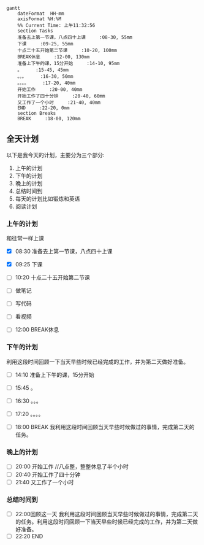 ```mermaid
gantt
    dateFormat  HH-mm
    axisFormat %H:%M
    %% Current Time: 上午11:32:56
    section Tasks
    准备去上第一节课，八点四十上课     :08-30, 55mm
    下课     :09-25, 55mm
    十点二十五开始第二节课     :10-20, 100mm
    BREAK休息     :12-00, 130mm
    准备上下午的课，15分开始     :14-10, 95mm
    。     :15-45, 45mm
    。。。     :16-30, 50mm
    。。。。     :17-20, 40mm
    开始工作     :20-00, 40mm
    开始工作了四十分钟     :20-40, 60mm
    又工作了一个小时     :21-40, 40mm
    END     :22-20, 0mm
    section Breaks
    BREAK     :18-00, 120mm
```

## 全天计划
以下是我今天的计划，主要分为三个部分:
1. 上午的计划
2. 下午的计划
3. 晚上的计划
4. 总结时间到
5. 每天的计划比如锻炼和英语
6. 阅读计划



### 上午的计划

和往常一样上课

- [x] 08:30 准备去上第一节课，八点四十上课
- [x] 09:25 下课
- [ ] 10:20 十点二十五开始第二节课
- [ ] 做笔记
- [ ] 写代码
- [ ] 看视频
- [ ] 12:00 BREAK休息



### 下午的计划

利用这段时间回顾一下当天早些时候已经完成的工作，并为第二天做好准备。

- [ ] 14:10 准备上下午的课，15分开始

- [ ] 15:45 。
- [ ] 16:30 。。。
- [ ] 17:20 。。。。
- [ ] 18:00 BREAK
我利用这段时间回顾当天早些时候做过的事情，完成第二天的任务。

### 晚上的计划
- [ ] 20:00 开始工作
			//八点整，整整休息了半个小时
- [ ] 20:40 开始工作了四十分钟
- [ ] 21:40 又工作了一个小时
### 总结时间到
- [ ] 22:00回顾这一天
我利用这段时间回顾当天早些时候做过的事情，完成第二天的任务。利用这段时间回顾一下当天早些时候已经完成的工作，并为第二天做好准备。
- [ ] 22:20 END
